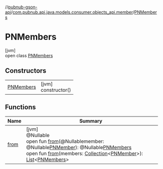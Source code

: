 //[pubnub-gson-api](../../../index.md)/[com.pubnub.api.java.models.consumer.objects_api.member](../index.md)/[PNMembers](index.md)

# PNMembers

[jvm]\
open class [PNMembers](index.md)

## Constructors

| | |
|---|---|
| [PNMembers](-p-n-members.md) | [jvm]<br>constructor() |

## Functions

| Name | Summary |
|---|---|
| [from](from.md) | [jvm]<br>@Nullable<br>open fun [from](from.md)(@Nullablemember: @Nullable[PNMember](../../../../../pubnub-kotlin/pubnub-kotlin-api/pubnub-kotlin-api/com.pubnub.api.models.consumer.objects.member/-p-n-member/index.md)): @Nullable[PNMembers](index.md)<br>open fun [from](from.md)(members: [Collection](https://docs.oracle.com/javase/8/docs/api/java/util/Collection.html)&lt;[PNMember](../../../../../pubnub-kotlin/pubnub-kotlin-api/pubnub-kotlin-api/com.pubnub.api.models.consumer.objects.member/-p-n-member/index.md)&gt;): [List](https://docs.oracle.com/javase/8/docs/api/java/util/List.html)&lt;[PNMembers](index.md)&gt; |
